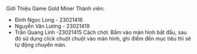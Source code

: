 Giới Thiệu Game Gold Miner
Thành viên: 
  + Đinh Ngọc Long - 23021416
  + Nguyễn Văn Lương - 23021419
  + Trần Quang Linh -23021415
Cách chơi: Bấm vào màn hình bắt đầu, sau đó sử dụng click chuột chuột vào màn hình, ghi điểm đến mục tiêu thì sẽ tự động chuyển màn.
